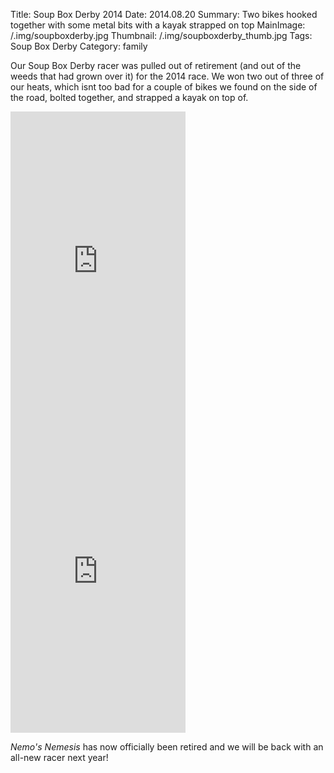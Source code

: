 Title: Soup Box Derby 2014
Date: 2014.08.20
Summary: Two bikes hooked together with some metal bits with a kayak strapped on top
MainImage: /.img/soupboxderby.jpg
Thumbnail: /.img/soupboxderby_thumb.jpg
Tags: Soup Box Derby
Category: family

Our Soup Box Derby racer was pulled out of retirement (and out of the weeds that had grown over it) for the 2014 race. We won two out of three of our heats, which isnt too bad for a couple of bikes we found on the side of the road, bolted together, and strapped a kayak on top of.

<p>
<iframe width="280" height="497" style="display:inline;" src="https://www.youtube.com/embed/Wc0rDe9wn70?rel=0" frameborder="0" allow="accelerometer; autoplay; encrypted-media; gyroscope; picture-in-picture" allowfullscreen></iframe>

<iframe width="280" height="497" style="display:inline;" src="https://www.youtube.com/embed/RSKYS0v9Uv4?rel=0" frameborder="0" allow="accelerometer; autoplay; encrypted-media; gyroscope; picture-in-picture" allowfullscreen></iframe>
</p>

*Nemo's Nemesis* has now officially been retired and we will be back with an all-new racer next year!
